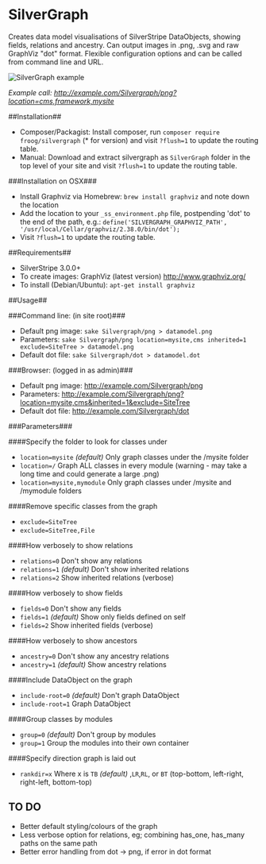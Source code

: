 SilverGraph
===========

Creates data model visualisations of SilverStripe DataObjects, showing fields, relations and ancestry.
Can output images in .png, .svg and raw GraphViz "dot" format.
Flexible configuration options and can be called from command line and URL.

![SilverGraph example](https://raw.github.com/froog/SilverGraph/master/doc/SilverGraph_example__location=cms,framework,mysite.png)

_Example call: http://example.com/Silvergraph/png?location=cms,framework,mysite_

##Installation##
* Composer/Packagist: Install composer, run `composer require froog/silvergraph` (* for version) and  visit `?flush=1` to update the routing table.
* Manual: Download and extract silvergraph as `SilverGraph` folder in the top level of your site and visit `?flush=1` to update the routing table.

###Installation on OSX###

* Install Graphviz via Homebrew: `brew install graphviz` and note down the location
* Add the location to your `_ss_environment.php` file, postpending 'dot' to the end of the path, e.g.:
`define('SILVERGRAPH_GRAPHVIZ_PATH', '/usr/local/Cellar/graphviz/2.38.0/bin/dot');`
* Visit `?flush=1` to update the routing table.

##Requirements##
 * SilverStripe 3.0.0+
 * To create images: GraphViz (latest version) http://www.graphviz.org/
  * To install (Debian/Ubuntu): `apt-get install graphviz`

##Usage##

###Command line: (in site root)###

* Default png image:   `sake Silvergraph/png > datamodel.png`
* Parameters:   `sake Silvergraph/png location=mysite,cms inherited=1 exclude=SiteTree > datamodel.png`
* Default dot file:    `sake Silvergraph/dot > datamodel.dot`

###Browser: (logged in as admin)###

* Default png image:   http://example.com/Silvergraph/png
* Parameters:   http://example.com/Silvergraph/png?location=mysite,cms&inherited=1&exclude=SiteTree
* Default dot file: http://example.com/Silvergraph/dot

###Parameters###

####Specify the folder to look for classes under
* `location=mysite` _(default)_   Only graph classes under the /mysite folder
* `location=/`                  Graph ALL classes in every module (warning - may take a long time and could generate a large .png)
* `location=mysite,mymodule`    Only graph classes under /mysite and /mymodule folders

####Remove specific classes from the graph
* `exclude=SiteTree`
* `exclude=SiteTree,File`

####How verbosely to show relations
* `relations=0` Don't show any relations
* `relations=1` _(default)_ Don't show inherited relations
* `relations=2`			Show inherited relations (verbose)

####How verbosely to show fields
* `fields=0` Don't show any fields
* `fields=1` _(default)_ Show only fields defined on self
* `fields=2`			Show inherited fields (verbose)

####How verbosely to show ancestors
* `ancestry=0` Don't show any ancestry relations
* `ancestry=1` _(default)_ Show ancestry relations

####Include DataObject on the graph
* `include-root=0` _(default)_   Don't graph DataObject
* `include-root=1`              Graph DataObject

####Group classes by modules
* `group=0` _(default)_  Don't group by modules
* `group=1`            Group the modules into their own container

####Specify direction graph is laid out
* `rankdir=x`            	Where x is `TB` _(default)_ ,`LR`,`RL`, or `BT` (top-bottom, left-right, right-left, bottom-top)

## TO DO

* Better default styling/colours of the graph
* Less verbose option for relations, eg; combining has_one, has_many paths on the same path
* Better error handling from dot -> png, if error in dot format


